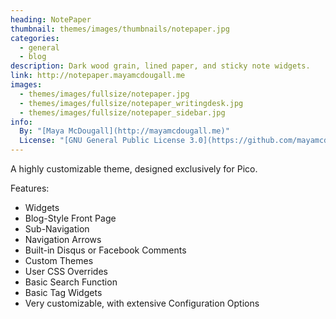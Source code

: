 ```yaml
---
heading: NotePaper
thumbnail: themes/images/thumbnails/notepaper.jpg
categories:
  - general
  - blog
description: Dark wood grain, lined paper, and sticky note widgets.
link: http://notepaper.mayamcdougall.me
images:
  - themes/images/fullsize/notepaper.jpg
  - themes/images/fullsize/notepaper_writingdesk.jpg
  - themes/images/fullsize/notepaper_sidebar.jpg
info:
  By: "[Maya McDougall](http://mayamcdougall.me)"
  License: "[GNU General Public License 3.0](https://github.com/mayamcdougall/NotePaper/blob/master/LICENSE.md)"
---
```


A highly customizable theme, designed exclusively for Pico.

Features:

* Widgets
* Blog-Style Front Page
* Sub-Navigation
* Navigation Arrows
* Built-in Disqus or Facebook Comments
* Custom Themes
* User CSS Overrides
* Basic Search Function
* Basic Tag Widgets
* Very customizable, with extensive Configuration Options
